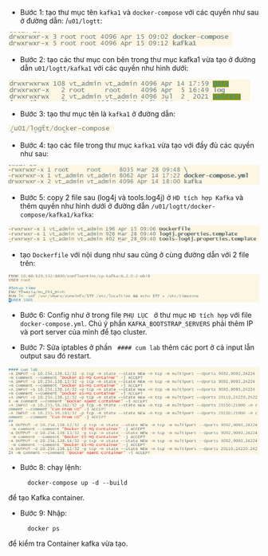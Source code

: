 - Bước 1: tạo thư mục tên `kafka1` và `docker-compose` với các quyền như sau ở đường dẫn: /`u01/logtt`:

![kafka_docker4](../img/kafka_docker4.png)

- Bước 2: tạo các thư mục con bên trong thư mục kafka1 vừa tạo ở đường dẫn `u01/logtt/kafka1` với các quyền như hình dưới:

![kafka_docker3](../img/kafka_docker3.png)        
      

- Bước 3: tạo thư mục tên là `kafka1` ở đường dẫn:

![kafka_docker1](../img/kafka_docker1.png)

- Bước 4: tạo các file trong thư mục `kafka1` vừa tạo với đầy đủ các quyền như sau:

![kafka_docker2](../img/kafka_docker2.png)

- Bước 5: copy 2 file sau (log4j và tools.log4j) ở `HD tích hợp Kafka` và thêm quyền như hình dưới ở đường dẫn `/u01/logtt/docker-compose/kafka1/kafka`:

![kafka_docker4](../img/kafka_docker5.png)

- tạo `Dockerfile` với nội dung như sau cũng ở cùng đường dẫn với 2 file trên:

![kafka_docker6](../img/kafka_docker6.png)

- Bước 6: Config như ở trong file `PHỤ LỤC ` ở thư mục `HD tích hợp` với file `docker-compose.yml`. Chú ý phần `KAFKA_BOOTSTRAP_SERVERS` phải thêm IP và port server của mình để tạo cluster.

- Bước 7: Sửa iptables ở phần ` #### cum lab` thêm các port ở cả input lẫn output sau đó restart. 

![kafka_docker7](../img/kafka_docker7.png)

- Bước 8: chạy lệnh:

        docker-compose up -d --build 

để tạo Kafka container.

- Bước 9: Nhập:

        docker ps

để kiểm tra Container kafka vừa tạo.